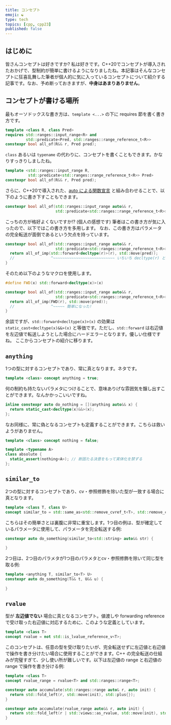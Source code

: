 ```yaml
---
title: コンセプト
emoji: ☯️
type: tech
topics: [cpp, cpp23]
published: false
---
```


## はじめに

皆さんコンセプトは好きですか? 私は好きです。C++20でコンセプトが導入されたおかげで、型制約が簡単に書けるようになりましたね。本記事はそんなコンセプトに狂喜乱舞した筆者が個人的に気に入っているコンセプトについて紹介する記事です。なお、予め断っておきますが、**中身はあまりありません**。

## コンセプトが書ける場所

最もオーソドックスな書き方は、`template <...>` の下に requires 節を書く書き方です。

```cpp
template <class R, class Pred>
requires std::ranges::input_range<R> and 
         std::predicate<Pred, std::ranges::range_reference_t<R>>
constexpr bool all_of(R&& r, Pred pred);
```

`class` あるいは `typename` の代わりに、コンセプトを書くこともできます。かなりすっきりしましたね。

```cpp
template <std::ranges::input_range R, 
          std::predicate<std::ranges::range_reference_t<R>> Pred>
constexpr bool all_of(R&& r, Pred pred);
```

さらに、C++20で導入された、[auto による関数宣言](https://cpprefjp.github.io/lang/cpp20/function_templates_with_auto_parameters.html) と組み合わせることで、以下のように書き下すこともできます。

```cpp
constexpr bool all_of(std::ranges::input_range auto&& r,
                      std::predicate<std::ranges::range_reference_t<R>> auto pred);
```

こっちの方が格好よくないですか!? (個人の感想です) 筆者はこの書き方が気に入ったので、以下ではこの書き方を多用します。
なお、この書き方はパラメータの完全転送が面倒であるという欠点を持っています。

```cpp
constexpr bool all_of(std::ranges::input_range auto&& r,
                      std::predicate<std::ranges::range_reference_t<R>> auto pred) {
  return all_of_imp(std::forward<decltype(r)>(r), std::move(pred));
  //                ^~~~~~~~~~~~~~~~~~~~~~~~~~~~ いちいち decltype(r) と書くのが面倒...
}
```

そのため以下のようなマクロを使用します。

```cpp
#define FWD(x) std::forward<decltype(x)>(x)

constexpr bool all_of(std::ranges::input_range auto&& r,
                      std::predicate<std::ranges::range_reference_t<R>> auto pred) {
  return all_of_imp(FWD(r), std::move(pred));
  //                ^~~~~~ 簡単になった!
}
```

余談ですが、`std::forward<decltype(x)>(x)` の効果は `static_cast<decltype(x)&&>(x)` と等価です。ただし、`std::forward` は右辺値を左辺値で転送しようとした場合にハードエラーとなります。優しい仕様ですね。
ここからコンセプトの紹介に移ります。

## `anything`

1つの型に対するコンセプトであり、常に真となります。ネタです。

```cpp
template <class> concept anything = true;
```

何の制約も持たないパラメタにつけることで、意味ありげな雰囲気を醸し出すことができます。なんかかっこいいですね。

```cpp
inline constexpr auto do_nothing = [](anything auto&& x) {
  return static_cast<decltype(x)&&>(x);
};
```

なお同様に、常に偽となるコンセプトも定義することができます。こちらは救いようがありません。

```cpp
template <class> concept nothing = false;

template <typename A>
class absolute {
  static_assert(nothing<A>); // 断固たる決意をもって実体化を禁ずる
};
```

## `similar_to`

2つの型に対するコンセプトであり、cv・参照修飾を除いた型が一致する場合に真となります。

```cpp
template <class T, class U>
concept similar_to = std::same_as<std::remove_cvref_t<T>, std::remove_cvref_t<U>>;
```

こちらはその簡単さとは裏腹に非常に重宝します。1つ目の例は、型が確定しているパラメータに使用して、パラメータを完全転送する例:

```cpp
constexpr auto do_something(similar_to<std::string> auto&& str) {
  
}
```

2つ目は、2つ目のパラメタが1つ目のパラメタとcv・参照修飾を除いて同じ型を取る例:

```cpp
template <anything T, similar_to<T> U>
constexpr auto do_something(T&& t, U&& u) {
  
}
```

## `rvalue`

型が **左辺値でない** 場合に真となるコンセプト。値渡しや forwarding reference で受け取った右辺値に対応するために、このような定義としています。

```cpp
template <class T>
concept rvalue = not std::is_lvalue_reference_v<T>;
```

このコンセプトは、任意の型を受け取りたいが、完全転送せずに左辺値と右辺値で操作を書き分けたい場合に使用することができます。C++ の完全転送の仕組みが完璧すぎて、少し使い所が難しいです。以下は左辺値の range と右辺値の range で操作を書き分ける例:

```cpp
template <class T>
concept rvalue_range = rvalue<T> and std::ranges::range<T>;

constexpr auto accumulate(std::ranges::range auto& r, auto init) {
  return std::fold_left(r, std::move(init), std::plus{});
}

constexpr auto accumulate(rvalue_range auto&& r, auto init) {
  return std::fold_left(r | std::views::as_rvalue, std::move(init), std::plus{});
}
```
